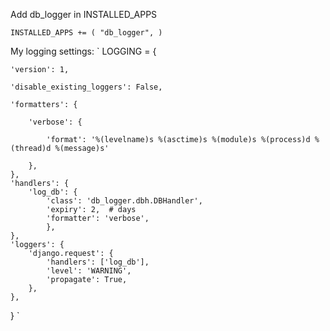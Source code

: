 Add db_logger in INSTALLED_APPS

`
INSTALLED_APPS += (
    "db_logger",
)
`

My logging settings:
`
LOGGING = {

    'version': 1,
    
    'disable_existing_loggers': False,
    
    'formatters': {
    
        'verbose': {
        
            'format': '%(levelname)s %(asctime)s %(module)s %(process)d %(thread)d %(message)s'
            
        },
    },
    'handlers': {
        'log_db': {
            'class': 'db_logger.dbh.DBHandler',
            'expiry': 2,  # days
            'formatter': 'verbose',
            },
    },
    'loggers': {
        'django.request': {
            'handlers': ['log_db'],
            'level': 'WARNING',
            'propagate': True,
        },
    },
}
`
